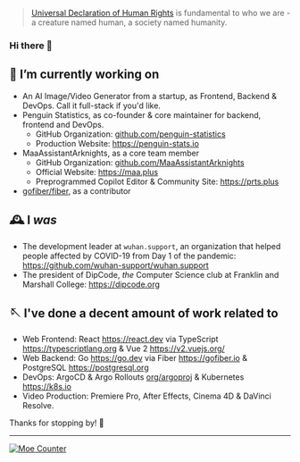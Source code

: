 > [Universal Declaration of Human Rights](https://www.un.org/en/about-us/universal-declaration-of-human-rights) is fundamental to who we are - a creature named human, a society named humanity.

### Hi there 👋

<!--

  > Ola! Glad you've reached here! I want to make friends
  > who is like you that loves exploring! Why not go
  > follow some of my social accounts, or just shoot me
  > an email at me@galvingao.com?
  > In advance, nice to meet you! ;D

-->


## 🔭 I’m currently working on
- An AI Image/Video Generator from a startup, as Frontend, Backend & DevOps. Call it full-stack if you'd like.
- Penguin Statistics, as co-founder & core maintainer for backend, frontend and DevOps.
  - GitHub Organization: [github.com/penguin-statistics](https://github.com/penguin-statistics)
  - Production Website: https://penguin-stats.io
- MaaAssistantArknights, as a core team member
  - GitHub Organization: [github.com/MaaAssistantArknights](https://github.com/MaaAssistantArknights)
  - Official Website: https://maa.plus
  - Preprogrammed Copilot Editor & Community Site: https://prts.plus
- [gofiber/fiber](https://github.com/gofiber/fiber), as a contributor

## 🕰 I _was_
- The development leader at `wuhan.support`, an organization that helped people affected by COVID-19 from Day 1 of the pandemic: https://github.com/wuhan-support/wuhan.support
- The president of DipCode, *the* Computer Science club at Franklin and Marshall College: https://dipcode.org

## 🪡 I've done a decent amount of work related to
- Web Frontend: React https://react.dev via TypeScript https://typescriptlang.org & Vue 2 https://v2.vuejs.org/
- Web Backend: Go https://go.dev via Fiber https://gofiber.io & PostgreSQL https://postgresql.org
- DevOps: ArgoCD & Argo Rollouts [org/argoproj](https://github.com/argoproj) & Kubernetes https://k8s.io
- Video Production: Premiere Pro, After Effects, Cinema 4D & DaVinci Resolve.

Thanks for stopping by! 🥰

---

[![Moe Counter](https://hits.imgg.dev/GalvinGao:home?theme=rule34&render=pixelated)](#)
